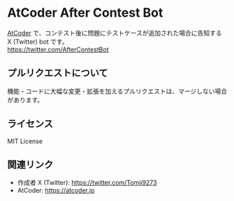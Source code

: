 # AtCoder After Contest Bot

[AtCoder](https://atcoder.jp/) で、コンテスト後に問題にテストケースが追加された場合に告知する X (Twitter) bot です。  
https://twitter.com/AfterContestBot

## プルリクエストについて

機能・コードに大幅な変更・拡張を加えるプルリクエストは、マージしない場合があります。

## ライセンス

MIT License

## 関連リンク

- 作成者 X (Twitter): https://twitter.com/Tomii9273
- AtCoder: https://atcoder.jp
